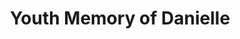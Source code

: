 ---
layout: video
show_meta: true
title: "Youth Memory of Danielle"
subheadline: "a song from a young girl"
teaser: "This is a short video from Danielle.It can just remind us that how wonderful it was when we were young.Nobody can hold the youth,but what we got from  time should be sweet memories."
image:
    thumb: musicofdanielle-thumb.jpg
tags:
    - Cantonese Song
categories:
    - Entertainment
iframe: <iframe width="560" height="315" src="https://www.youtube.com/embed/apacf-jxxSs" frameborder="0" allow="accelerometer; autoplay; encrypted-media; gyroscope; picture-in-picture" allowfullscreen></iframe>
video:
    embedURL: "https://www.youtube.com/embed/apacf-jxxSs"
    contentURL: "https://youtu.be/apacf-jxxSs"
    thumbnailUrl: "https://i.ytimg.com/an_webp/apacf-jxxSs/mqdefault_6s.webp?du=3000&sqp=CInn2-EF&rs=AOn4CLBuwkji09v8vPRKf9MFsIbdhdOLfw"
---